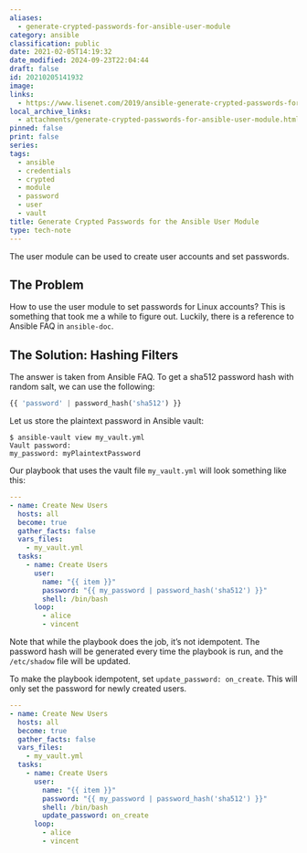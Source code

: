 ```yaml
---
aliases:
  - generate-crypted-passwords-for-ansible-user-module
category: ansible
classification: public
date: 2021-02-05T14:19:32
date_modified: 2024-09-23T22:04:44
draft: false
id: 20210205141932
image: 
links:
  - https://www.lisenet.com/2019/ansible-generate-crypted-passwords-for-the-user-module/
local_archive_links:
  - attachments/generate-crypted-passwords-for-ansible-user-module.html
pinned: false
print: false
series: 
tags:
  - ansible
  - credentials
  - crypted
  - module
  - password
  - user
  - vault
title: Generate Crypted Passwords for the Ansible User Module
type: tech-note
---
```


The user module can be used to create user accounts and set passwords.

## The Problem

How to use the user module to set passwords for Linux accounts? This is something that took me a while to figure out. Luckily, there is a reference to Ansible FAQ in `ansible-doc`.

## The Solution: Hashing Filters

The answer is taken from Ansible FAQ. To get a sha512 password hash with random salt, we can use the following:

```python
{{ 'password' | password_hash('sha512') }}
```

Let us store the plaintext password in Ansible vault:

```shell
$ ansible-vault view my_vault.yml
Vault password:
my_password: myPlaintextPassword
```

Our playbook that uses the vault file `my_vault.yml` will look something like this:

```yaml
---
- name: Create New Users
  hosts: all
  become: true
  gather_facts: false
  vars_files:
    - my_vault.yml
  tasks:
    - name: Create Users
      user:
        name: "{{ item }}"
        password: "{{ my_password | password_hash('sha512') }}"
        shell: /bin/bash
      loop:
        - alice
        - vincent
```

Note that while the playbook does the job, it’s not idempotent. The password hash will be generated every time the playbook is run, and the `/etc/shadow` file will be updated.

To make the playbook idempotent, set `update_password: on_create`. This will only set the password for newly created users.

```yaml
---
- name: Create New Users
  hosts: all
  become: true
  gather_facts: false
  vars_files:
    - my_vault.yml
  tasks:
    - name: Create Users
      user:
        name: "{{ item }}"
        password: "{{ my_password | password_hash('sha512') }}"
        shell: /bin/bash
        update_password: on_create
      loop:
        - alice
        - vincent
```